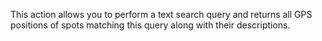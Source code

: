 This action allows you to perform a text search query and returns all GPS positions of spots matching this query along with their descriptions.
